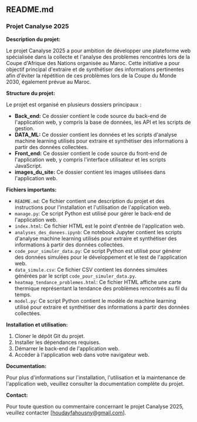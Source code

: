 ## README.md

### Projet Canalyse 2025

**Description du projet:**

Le projet Canalyse 2025 a pour ambition de développer une plateforme web spécialisée dans la collecte et l'analyse des problèmes rencontrés lors de la Coupe d'Afrique des Nations organisée au Maroc. Cette initiative a pour objectif principal d'extraire et de synthétiser des informations pertinentes afin d'éviter la répétition de ces problèmes lors de la Coupe du Monde 2030, également prévue au Maroc. 

**Structure du projet:**

Le projet est organisé en plusieurs dossiers principaux :

* **Back_end:** Ce dossier contient le code source du back-end de l'application web, y compris la base de données, les API et les scripts de gestion.
* **DATA_ML:** Ce dossier contient les données et les scripts d'analyse machine learning utilisés pour extraire et synthétiser des informations à partir des données collectées.
* **Front_end:** Ce dossier contient le code source du front-end de l'application web, y compris l'interface utilisateur et les scripts JavaScript.
* **images_du_site:** Ce dossier contient les images utilisées dans l'application web.

**Fichiers importants:**

* `README.md`: Ce fichier contient une description du projet et des instructions pour l'installation et l'utilisation de l'application web.
* `manage.py`: Ce script Python est utilisé pour gérer le back-end de l'application web.
* `index.html`: Ce fichier HTML est le point d'entrée de l'application web.
* `analyses_des_donees.ipynb`: Ce notebook Jupyter contient les scripts d'analyse machine learning utilisés pour extraire et synthétiser des informations à partir des données collectées.
* `code_pour_simuler_data.py`: Ce script Python est utilisé pour générer des données simulées pour le développement et le test de l'application web.
* `data_simule.csv`: Ce fichier CSV contient les données simulées générées par le script `code_pour_simuler_data.py`.
* `heatmap_tendance_problemes.html`: Ce fichier HTML affiche une carte thermique représentant la tendance des problèmes rencontrés au fil du temps.
* `model.py`: Ce script Python contient le modèle de machine learning utilisé pour extraire et synthétiser des informations à partir des données collectées.

**Installation et utilisation:**

1. Cloner le dépôt Git du projet.
2. Installer les dépendances requises.
3. Démarrer le back-end de l'application web.
4. Accéder à l'application web dans votre navigateur web.

**Documentation:**

Pour plus d'informations sur l'installation, l'utilisation et la maintenance de l'application web, veuillez consulter la documentation complète du projet.

**Contact:**

Pour toute question ou commentaire concernant le projet Canalyse 2025, veuillez contacter [houdayfahousny@gmail.com].
